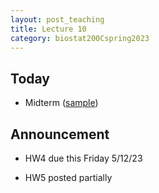 ```yaml
---
layout: post_teaching
title: Lecture 10
category: biostat200Cspring2023
---
```


## Today

* Midterm ([sample](../../../../midterm/200c_midterm_sample.html))

## Announcement

* HW4 due this Friday 5/12/23

* HW5 posted partially 


